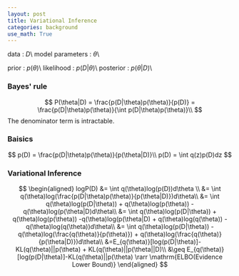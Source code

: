 ```yaml
---
layout: post
title: Variational Inference
categories: background
use_math: True
---
```


data : $D$\\
model parameters : $\theta$\\

prior  : $p(\theta)$\\
likelihood : $p(D|\theta)$\\
posterior :  $p(\theta|D)$\\

### Bayes' rule

$$
P(\theta|D) = \frac{p(D|\theta)p(\theta)}{p(D)} = \frac{p(D|\theta)p(\theta)}{\int p(D|\theta)p(\theta)}\\
$$
The denominator term is intractable.

### Baisics
$$
p(D) = \frac{p(D|\theta)p(\theta)}{p(\theta|D)}\\
p(D) = \int q(z)p(D)dz
$$

### Variational Inference
$$
\begin{aligned}
logP(D) &= \int q(\theta)log(p(D))d\theta \\ 
			  &= \int q(\theta)log(\frac{p(D|\theta)p(\theta)}{p(\theta|D)})d\theta\\
			  &= \int q(\theta)log(p(D|\theta)) + q(\theta)log(p(\theta)) -q(\theta)log(p(\theta|D)d\theta\\
			  &= \int q(\theta)log(p(D|\theta)) + q(\theta)log(p(\theta)) -q(\theta)log(p(\theta|D) + q(\theta)log(q(\theta)) - q(\theta)log(q(\theta))d\theta\\
			  &= \int q(\theta)log(p(D|\theta)) -q(\theta)log(\frac{q(\theta)}{p(\theta)}) + q(\theta)log(\frac{q(\theta)}{p(\theta|D)})d\theta\\
			  &=E_{q(\theta)}[log(p(D|\theta)]-KL(q(\theta)||p(\theta) + KL(q(\theta)||p(\theta||D)\\
			  &\geq E_{q(\theta)}[log(p(D|\theta)]-KL(q(\theta)||p(\theta) \rarr \mathrm{ELBO(Evidence Lower Bound)}
\end{aligned}
$$
